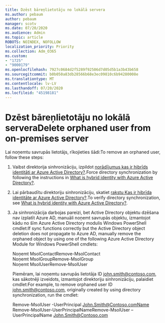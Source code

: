 ```yaml
---
title: Dzēst bāreņlietotāju no lokālā servera
ms.author: pebaum
author: pebaum
manager: scotv
ms.date: 07/20/2020
ms.audience: Admin
ms.topic: article
ROBOTS: NOINDEX, NOFOLLOW
localization_priority: Priority
ms.collection: Adm_O365
ms.custom:
- "1725"
- "9000179"
ms.openlocfilehash: 7927c0684d2f5289f92506d7d05d5b1a3b43b658
ms.sourcegitcommit: b0b050a83db28566b68e3ec09810c6b94280008e
ms.translationtype: MT
ms.contentlocale: lv-LV
ms.lasthandoff: 07/20/2020
ms.locfileid: "45198181"
---
```

# <a name="delete-orphaned-user-from-on-premises-server"></a><span data-ttu-id="54d8f-102">Dzēst bāreņlietotāju no lokālā servera</span><span class="sxs-lookup"><span data-stu-id="54d8f-102">Delete orphaned user from on-premises server</span></span>

<span data-ttu-id="54d8f-103">Lai noņemtu savrupās lietotājs, rīkojieties šādi:</span><span class="sxs-lookup"><span data-stu-id="54d8f-103">To remove an orphaned user, follow these steps:</span></span>

1. <span data-ttu-id="54d8f-104">Vaibst direktorija sinhronizāciju, izpildot [norādījumus kas ir hibrīds identitāti ar Azure Active Directory?](https://technet.microsoft.com/library/jj151771.aspx#bkmk_synchronizedirectories).</span><span class="sxs-lookup"><span data-stu-id="54d8f-104">Force directory synchronization by following the instructions in [What is hybrid identity with Azure Active Directory?](https://technet.microsoft.com/library/jj151771.aspx#bkmk_synchronizedirectories).</span></span>

2. <span data-ttu-id="54d8f-105">Lai pārbaudītu direktoriju sinhronizāciju, skatiet [rakstu Kas ir hibrīda identitāte ar Azure Active Directory?](https://technet.microsoft.com/library/jj151797.aspx).</span><span class="sxs-lookup"><span data-stu-id="54d8f-105">To verify directory synchronization, see [What is hybrid identity with Azure Active Directory?](https://technet.microsoft.com/library/jj151797.aspx).</span></span>

3. <span data-ttu-id="54d8f-106">Ja sinhronizācija darbojas pareizi, bet Active Directory objektu dzēšana nav izplatīt Azure AD, manuāli noņemt savrupās objektu, izmantojot kādu no šīm Azure Active Directory modulis Windows PowerShell cmdlet:</span><span class="sxs-lookup"><span data-stu-id="54d8f-106">If sync functions correctly but the Active Directory object deletion does not propagate to Azure AD, manually remove the orphaned object by using one of the following Azure Active Directory Module for Windows PowerShell cmdlets:</span></span>

    <span data-ttu-id="54d8f-107">Noņemt MsolContact</span><span class="sxs-lookup"><span data-stu-id="54d8f-107">Remove-MsolContact</span></span>  
    <span data-ttu-id="54d8f-108">Noņemt MsolGroup</span><span class="sxs-lookup"><span data-stu-id="54d8f-108">Remove-MsolGroup</span></span>  
    <span data-ttu-id="54d8f-109">Noņemt MsolUser</span><span class="sxs-lookup"><span data-stu-id="54d8f-109">Remove-MsolUser</span></span>

    <span data-ttu-id="54d8f-110">Piemēram, lai noņemtu savrupās lietotāja ID john.smith@contoso.com, kas sākotnēji izveidots, izmantojot direktoriju sinhronizāciju, palaidiet cmdlet:</span><span class="sxs-lookup"><span data-stu-id="54d8f-110">For example, to remove orphaned user ID john.smith@contoso.com, originally created by using directory synchronization, run the cmdlet:</span></span>

    <span data-ttu-id="54d8f-111">Remove-MsolUser -UserPrincipal John.Smith@Contoso.comName Remove-MsolUser-UserPrincipalName</span><span class="sxs-lookup"><span data-stu-id="54d8f-111">Remove-MsolUser –UserPrincipalName John.Smith@Contoso.com</span></span>